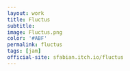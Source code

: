 ```yaml
---
layout: work
title: Fluctus
subtitle:
image: Fluctus.png
color: '#ABF'
permalink: fluctus
tags: [jam]
official-site: sfabian.itch.io/fluctus
---
```

